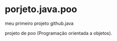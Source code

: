 # porjeto.java.poo
meu primeiro projeto github.java

projeto de poo (Programação orientada a objetos).
